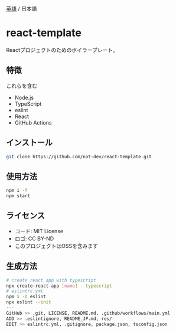 [英語](./README.md) / 日本語

<!-- ![](./res/) -->

# react-template

Reactプロジェクトのためのボイラープレート。

## 特徴

これらを含む

* Node.js
* TypeScript
* eslint
* React
* GitHub Actions

## インストール

```sh
git clone https://github.com/not-dev/react-template.git
```

## 使用方法

```sh
npm i -f
npm start
```

## ライセンス

* コード: MIT License
* ロゴ: CC BY-ND
* このプロジェクトはOSSを含みます

## 生成方法

```sh
# create react app with typescript
npx create-react-app [name] --typescript
# eslintrc.yml
npm i -D eslint
npx eslint --init
---
GitHub >> .git, LICENSE, README.md, .github/workflows/main.yml
ADD >> .eslintignore, README_JP.md, res/
EDIT >> eslintrc.yml, .gitignore, package.json, tsconfig.json
```
